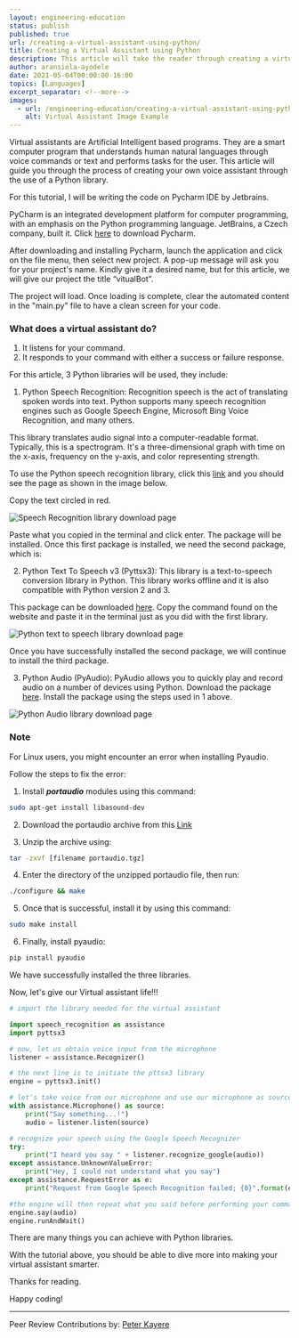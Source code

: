 ```yaml
---
layout: engineering-education
status: publish
published: true
url: /creating-a-virtual-assistant-using-python/
title: Creating a Virtual Assistant using Python
description: This article will take the reader through creating a virtual assistant using Python. A virtual assistant, also called an AI assistant or digital assistant, is an application program that understands natural language voice commands and completes tasks for the user.
author: aransiola-ayodele
date: 2021-05-04T00:00:00-16:00
topics: [Languages]
excerpt_separator: <!--more-->
images:
  - url: /engineering-education/creating-a-virtual-assistant-using-python/hero.jpg
    alt: Virtual Assistant Image Example
---
```

Virtual assistants are Artificial Intelligent based programs. They are a smart computer program that understands human natural languages through voice commands or text and performs tasks for the user. This article will guide you through the process of creating your own voice assistant through the use of a Python library.
<!--more-->
For this tutorial, I will be writing the code on Pycharm IDE by Jetbrains.

PyCharm is an integrated development platform for computer programming, with an emphasis on the Python programming language. JetBrains, a Czech company, built it. Click [here](https://www.jetbrains.com/pycharm/download/) to download Pycharm.

After downloading and installing Pycharm, launch the application and click on the file menu, then select new project. A pop-up message will ask you for your project's name. Kindly give it a desired name, but for this article, we will give our project the title “vitualBot”.

The project will load. Once loading is complete, clear the automated content in the "main.py" file to have a clean screen for your code.

### What does a virtual assistant do?
1. It listens for your command.
2. It responds to your command with either a success or failure response.

For this article, 3 Python libraries will be used, they include:
1. Python Speech Recognition: Recognition speech is the act of translating spoken words into text. Python supports many speech recognition engines such as Google Speech Engine, Microsoft Bing Voice Recognition, and many others.

This library translates audio signal into a computer-readable format. Typically, this is a spectrogram. It's a three-dimensional graph with time on the x-axis, frequency on the y-axis, and color representing strength.

To use the Python speech recognition library, click this [link](https://pypi.org/project/SpeechRecognition/) and you should see the page as shown in the image below. 

Copy the text circled in red.

![Speech Recognition library download page](/creating-a-virtual-assistant-using-python/python-speech.png)

Paste what you copied in the terminal and click enter. The package will be installed. Once this first package is installed, we need the second package, which is:

2. Python Text To Speech v3 (Pyttsx3): This library is a text-to-speech conversion library in Python. This library works offline and it is also compatible with Python version 2 and 3.

This package can be downloaded [here](https://pypi.org/project/pyttsx3/). Copy the command found on the website and paste it in the terminal just as you did with the first library.

![Python text to speech library download page](/creating-a-virtual-assistant-using-python/pyttsx3.png)

Once you have successfully installed the second package, we will continue to install the third package.

3. Python Audio (PyAudio): PyAudio allows you to quickly play and record audio on a number of devices using Python. Download the package [here](https://pypi.org/project/PyAudio/). Install the package using the steps used in 1 above.

![Python Audio library download page](/creating-a-virtual-assistant-using-python/pyaudio.png)

### Note
For Linux users, you might encounter an error when installing Pyaudio. 

Follow the steps to fix the error:

1. Install ***portaudio*** modules using this command:

```bash
sudo apt-get install libasound-dev
```

2. Download the portaudio archive from this [Link](http://files.portaudio.com/download.html)

3. Unzip the archive using:

```bash
tar -zxvf [filename portaudio.tgz]
```

4. Enter the directory of the unzipped portaudio file, then run:

```bash
./configure && make
```

5. Once that is successful, install it by using this command:

```bash
sudo make install
```

6. Finally, install pyaudio:

```bash
pip install pyaudio
```

We have successfully installed the three libraries. 

Now, let's give our Virtual assistant life!!!

```python
# import the library needed for the virtual assistant

import speech_recognition as assistance
import pyttsx3

# now, let us obtain voice input from the microphone
listener = assistance.Recognizer()

# the next line is to initiate the pttsx3 library
engine = pyttsx3.init()

# let's take voice from our microphone and use our microphone as source
with assistance.Microphone() as source:
    print("Say something...!")
    audio = listener.listen(source)

# recognize your speech using the Google Speech Recognizer
try:
    print("I heard you say " + listener.recognize_google(audio))
except assistance.UnknownValueError:
    print("Hey, I could not understand what you say")
except assistance.RequestError as e:
    print("Request from Google Speech Recognition failed; {0}".format(e))

#the engine will then repeat what you said before performing your command
engine.say(audio)
engine.runAndWait()

```

There are many things you can achieve with Python libraries. 

With the tutorial above, you should be able to dive more into making your virtual assistant smarter.

Thanks for reading.

Happy coding!

---
Peer Review Contributions by: [Peter Kayere](/engineering-education/authors/peter-kayere/)